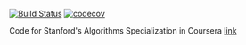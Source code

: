 [![Build Status](https://travis-ci.org/ypconstante/algorithms-specialization.svg?branch=master)](https://travis-ci.org/ypconstante/algorithms-specialization) 
[![codecov](https://codecov.io/gh/ypconstante/algorithms-specialization/branch/master/graph/badge.svg)](https://codecov.io/gh/ypconstante/algorithms-specialization)  

Code for Stanford's Algorithms Specialization in Coursera [link](https://www.coursera.org/specializations/algorithms) 
